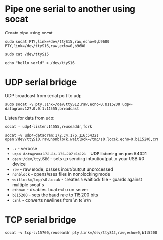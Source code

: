 # Pipe one serial to another using socat

Create pipe using socat
```
sudo socat PTY,link=/dev/ttyS15,raw,echo=0,b9600 PTY,link=/dev/ttyS16,raw,echo=0,b9600
```

```
sudo cat /dev/ttyS15
```

```
echo "hello world" > /dev/ttyS16
```


# UDP serial bridge

UDP broadcast from serial port to udp
```
sudo socat -v pty,link=/dev/ttyS12,raw,echo=0,b115200 udp4-datagram:127.0.0.1:14555,broadcast
```

Listen for data from udp:
```
socat - udp4-listen:14555,reuseaddr,fork
```

```
socat -v udp4-datagram:172.24.176.116:54321 open:/dev/ttyS10,raw,nonblock,waitlock=/tmp/s0.locak,echo=0,b115200,crnl
```


- `-v` - verbose
- `udp4-datagram:172.24.176.207:54321` - UDP listening on port 54321
- `open:/dev/ttyUSB0` - sets up sending intput/output to your USB #0 device
- `raw` - raw mode, passes input/output unprocessed
- `nonblock` - opens/uses files in nonblocking mode
- `waitlock=/tmp/s0.locak` - creates a waitlock file - guards against multiple socat's
- `echo=0` - disables local echo on server
- `b115200` - sets the baud rate to 115,200 bits
- `crnl` - converts newlines from \n to \r\n


# TCP serial bridge
```
socat -v tcp-l:15760,reuseaddr pty,link=/dev/ttyS12,raw,echo=0,b115200
```

